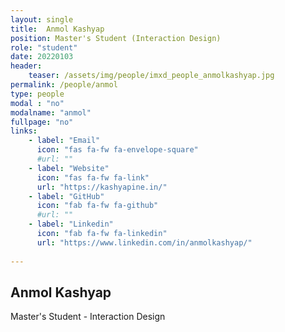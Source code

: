 ```yaml
---
layout: single
title:  Anmol Kashyap
position: Master's Student (Interaction Design)
role: "student"
date: 20220103
header:
    teaser: /assets/img/people/imxd_people_anmolkashyap.jpg
permalink: /people/anmol
type: people
modal : "no"
modalname: "anmol"
fullpage: "no"
links:
    - label: "Email"
      icon: "fas fa-fw fa-envelope-square"
      #url: ""
    - label: "Website"
      icon: "fas fa-fw fa-link"
      url: "https://kashyapine.in/"
    - label: "GitHub"
      icon: "fab fa-fw fa-github"
      #url: ""
    - label: "Linkedin"
      icon: "fab fa-fw fa-linkedin"
      url: "https://www.linkedin.com/in/anmolkashyap/"
      
---
```


## Anmol Kashyap
Master's Student - Interaction Design

